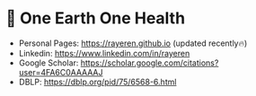 # 📎 One Earth One Health
- Personal Pages: https://rayeren.github.io (updated recently🔥)
- Linkedin: https://www.linkedin.com/in/rayeren
- Google Scholar: https://scholar.google.com/citations?user=4FA6C0AAAAAJ
- DBLP: https://dblp.org/pid/75/6568-6.html
